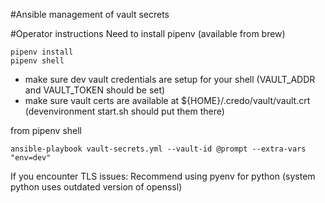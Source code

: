 #Ansible management of vault secrets

#Operator instructions
Need to install pipenv (available from brew)

	pipenv install
	pipenv shell
	

* make sure dev vault credentials are setup for your shell (VAULT_ADDR and VAULT_TOKEN should be set)
* make sure vault certs are available at ${HOME}/.credo/vault/vault.crt (devenvironment start.sh should put them there)

from pipenv shell

	ansible-playbook vault-secrets.yml --vault-id @prompt --extra-vars "env=dev"

If you encounter TLS issues: Recommend using pyenv for python (system python uses outdated version of openssl)